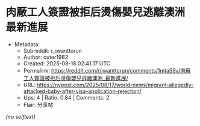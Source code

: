 # 肉厰工人簽證被拒后燙傷嬰兒逃離澳洲 最新進展

- Metadata:
  - Subreddit: r_iwanttorun
  - Author: cuter1982
  - Created: 2025-08-18 02:41:17 UTC
  - Permalink: https://reddit.com/r/iwanttorun/comments/1mta59v/肉厰工人簽證被拒后燙傷嬰兒逃離澳洲_最新進展/
  - URL: https://nypost.com/2025/08/17/world-news/migrant-allegedly-attacked-baby-after-visa-application-rejection/
  - Ups: 4 | Ratio: 0.84 | Comments: 2
  - Flair: 分享帖

_(no selftext)_
